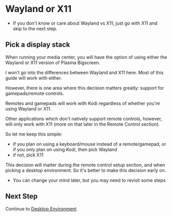 # Wayland or X11

* If you don't know or care about Wayland vs X11, just go with X11 and skip to the next step.

## Pick a display stack

When running your media center, you will have the option of using either the Wayland or X11 version of Plasma Bigscreen.

I won't go into the differences between Wayland and X11 here. Most of this guide will work with either.

However, there is one area where this decision matters greatly: support for gamepads/remote controls.

Remotes and gamepads will work with Kodi regardless of whether you're using Wayland or X11.

Other applications which don't natively support remote controls, however, will only work with X11 (more on that later in the Remote Control section).

So let me keep this simple:

- if you plan on using a keyboard/mouse instead of a remote/gamepad, or if you only plan on using Kodi, then pick Wayland
- if not, pick X11

This decision will matter during the remote control setup section, and when picking a desktop environment. So it's better to make this decision early on.

* You can change your mind later, but you may need to revisit some steps

## Next Step

Continue to [Desktop Environment](DE.md)